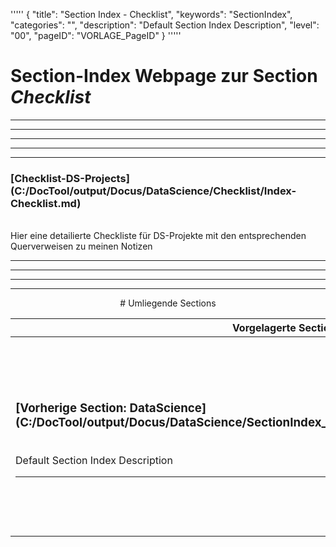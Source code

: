 '''''
{
"title": "Section Index - Checklist",
"keywords": "SectionIndex",
"categories": "",
"description": "Default Section Index Description",
"level": "00",
"pageID": "VORLAGE_PageID"
}
'''''


<h1>Section-Index Webpage zur Section <i>Checklist</i></h1>

<hr><hr><hr><hr><hr>


<h3>[Checklist-DS-Projects](C:/DocTool/output/Docus/DataScience/Checklist/Index-Checklist.md)</h3><br>Hier eine detailierte Checkliste für DS-Projekte mit den entsprechenden Querverweisen zu meinen Notizen <hr><center><hr><hr><hr> # Umliegende Sections
 </h2><br><table><thead> <tr> <th><center>Vorgelagerte Section</center></th> <th><center>Nachgelagerte Section</center></th></tr></thead><tbody><tr><td><h3>[Vorherige Section: DataScience](C:/DocTool/output/Docus/DataScience/SectionIndex_DocTooloutputDocusDataScience.html)</h3><br>Default Section Index Description<hr></td><td><h3>[Nachfolgende Section: 01-BigPicture](C:/DocTool/content///Docus/DataScience/Checklist/01-BigPicture/SI_Text_SectionIndex_DocToolcontentDocusDataScienceChecklist01-BigPicture.md)</h3><br>Default Section Index Description<hr><h3>[Nachfolgende Section: 02_GetTheData](C:/DocTool/content///Docus/DataScience/Checklist/02_GetTheData/SI_Text_SectionIndex_DocToolcontentDocusDataScienceChecklist02_GetTheData.md)</h3><br>Default Section Index Description<hr></td></tr></tbody></table>